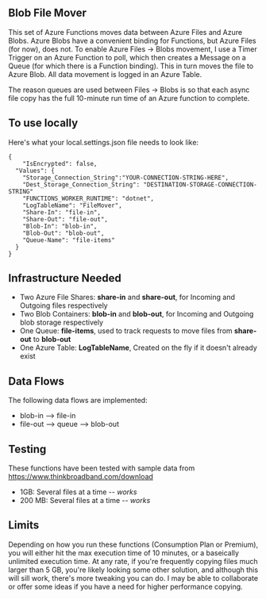 ﻿## Blob File Mover
This set of Azure Functions moves data between Azure Files and Azure Blobs. Azure Blobs have a convenient binding for Functions, but Azure Files (for now), does not. 
To enable Azure Files -> Blobs movement, I use a Timer Trigger on an Azure Function to poll, which then creates a Message on a Queue (for which there is a Function binding). This in turn
moves the file to Azure Blob. All data movement is logged in an Azure Table.

The reason queues are used between Files -> Blobs is so that each async file copy has the full 10-minute run time of an Azure function to complete.

## To use locally
Here's what your local.settings.json file needs to look like:
```
{
    "IsEncrypted": false,
  "Values": {
	"Storage_Connection_String":"YOUR-CONNECTION-STRING-HERE",
	"Dest_Storage_Connection_String": "DESTINATION-STORAGE-CONNECTION-STRING"
    "FUNCTIONS_WORKER_RUNTIME": "dotnet",
    "LogTableName": "FileMover",
    "Share-In": "file-in",
    "Share-Out": "file-out",
    "Blob-In": "blob-in",
    "Blob-Out": "blob-out",
    "Queue-Name": "file-items"
  }
}
```

## Infrastructure Needed
- Two Azure File Shares: __share-in__ and __share-out__, for Incoming and Outgoing files respectively
- Two Blob Containers: __blob-in__ and __blob-out__, for  Incoming and Outgoing blob storage respectively
- One Queue:  __file-items__, used to track requests to move files from __share-out__ to __blob-out__
- One Azure Table: __LogTableName__, Created on the fly if it doesn't already exist

## Data Flows
The following data flows are implemented:
- blob-in --> file-in
- file-out --> queue --> blob-out

## Testing
These functions have been tested with sample data from https://www.thinkbroadband.com/download
- 1GB: Several files at a time -- *works*
- 200 MB: Several files at a time -- *works*

## Limits
Depending on how you run these functions (Consumption Plan or Premium), you will either hit the max execution time of 10 minutes, or
a baseically unlimited execution time. At any rate, if you're frequently copying files much larger than 5 GB, you're likely
looking some other solution, and although this will sill work, there's more tweaking you can do. I may be able to collaborate or offer some ideas if
you have a need for higher performance copying.